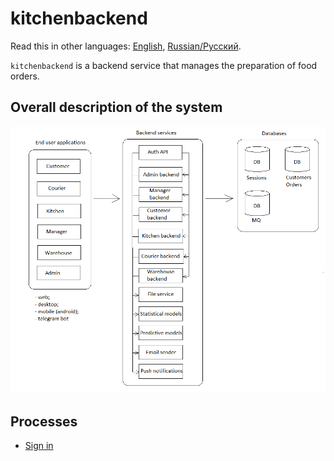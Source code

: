 # kitchenbackend

Read this in other languages: [English](kitchenbackend.md), [Russian/Русский](kitchenbackend.ru.md). 

`kitchenbackend` is a backend service that manages the preparation of food orders. 

## Overall description of the system 

![system_overall](../img/system_overall.png)

## Processes 

- [Sign in](../processes/customer/signin.md)
